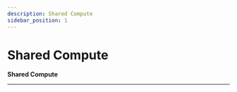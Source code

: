 ```yaml
---
description: Shared Compute
sidebar_position: 1
---
```


# Shared Compute

**Shared Compute**
<hr />